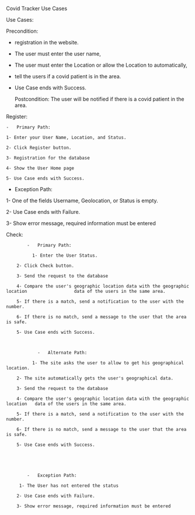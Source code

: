 Covid Tracker Use Cases 

 

Use Cases: 

 

Precondition: 

 - registration in the website. 

 - The user must enter the user name, 

 -  The user must enter the Location or allow the Location to automatically, 

  - tell the users if a covid patient is in the area. 

  - Use Case ends with Success. 

 

    Postcondition: The user will be notified if there is a covid patient in the area. 

 

 

Register: 

    -   Primary Path: 

    1- Enter your User Name, Location, and Status. 

    2- Click Register button. 

    3- Registration for the database 

    4- Show the User Home page 

    5- Use Case ends with Success. 

 

   -   Exception Path: 

  1- One of the fields Username, Geolocation, or Status is empty. 

  2- Use Case ends with Failure.  

 3- Show error message, required information must be entered 

 

 

 

 

 

Check: 

            -   Primary Path: 

              1- Enter the User Status. 

        2- Click Check button. 

        3- Send the request to the database 

        4- Compare the user's geographic location data with the geographic location                  data of the users in the same area. 

        5- If there is a match, send a notification to the user with the number. 

        6- If there is no match, send a message to the user that the area is safe. 

        5- Use Case ends with Success. 

               

                -   Alternate Path: 

              1- The site asks the user to allow to get his geographical location. 

        2- The site automatically gets the user's geographical data. 

        3- Send the request to the database 

        4- Compare the user's geographic location data with the geographic  location   data of the users in the same area. 

        5- If there is a match, send a notification to the user with the number. 

        6- If there is no match, send a message to the user that the area is safe. 

        5- Use Case ends with Success. 

 

 

            -   Exception Path: 

         1- The User has not entered the status 

        2- Use Case ends with Failure. 

        3- Show error message, required information must be entered 

 

 